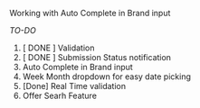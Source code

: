 Working with
Auto Complete in Brand input

*TO-DO*
1. [ DONE ] Validation
2. [ DONE ] Submission Status notification
3. Auto Complete in Brand input
4. Week Month dropdown for easy date picking
5. [Done] Real Time validation
6. Offer Searh Feature